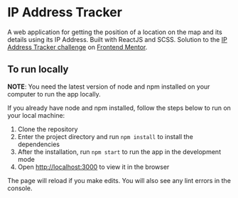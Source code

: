 # IP Address Tracker

A web application for getting the position of a location on the map and its details using its IP Address. Built with ReactJS and SCSS. Solution to the [IP Address Tracker challenge](https://www.frontendmentor.io/challenges/ip-address-tracker-I8-0yYAH0) on [Frontend Mentor](https://frontendmentor.io).

## To run locally

**NOTE**: You need the latest version of node and npm installed on your computer to run the app locally.

If you already have node and npm installed, follow the steps below to run on your local machine:

1. Clone the repository
2. Enter the project directory and run `npm install` to install the dependencies
3. After the installation, run `npm start` to run the app in the development mode
4. Open [http://localhost:3000](http://localhost:3000) to view it in the browser

The page will reload if you make edits. You will also see any lint errors in the console.
